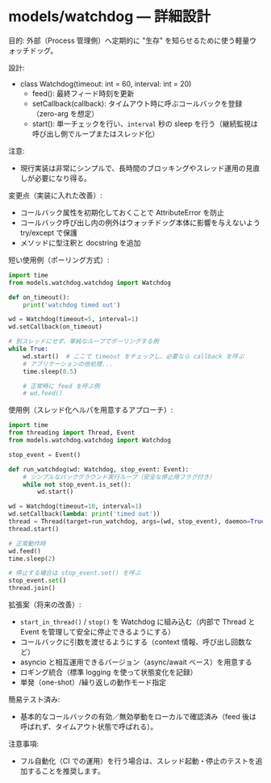 # models/watchdog — 詳細設計

目的: 外部（Process 管理側）へ定期的に "生存" を知らせるために使う軽量ウォッチドッグ。

設計:
- class Watchdog(timeout: int = 60, interval: int = 20)
  - feed(): 最終フィード時刻を更新
  - setCallback(callback): タイムアウト時に呼ぶコールバックを登録（zero-arg を想定）
  - start(): 単一チェックを行い、`interval` 秒の sleep を行う（継続監視は呼び出し側でループまたはスレッド化）

注意:
- 現行実装は非常にシンプルで、長時間のブロッキングやスレッド運用の見直しが必要になり得る。

変更点（実装に入れた改善）:
- コールバック属性を初期化しておくことで AttributeError を防止
- コールバック呼び出し内の例外はウォッチドッグ本体に影響を与えないよう try/except で保護
- メソッドに型注釈と docstring を追加

短い使用例（ポーリング方式）:

```py
import time
from models.watchdog.watchdog import Watchdog

def on_timeout():
    print('watchdog timed out')

wd = Watchdog(timeout=5, interval=1)
wd.setCallback(on_timeout)

# 別スレッドにせず、単純なループでポーリングする例
while True:
    wd.start()  # ここで timeout をチェックし、必要なら callback を呼ぶ
    # アプリケーションの他処理...
    time.sleep(0.5)

    # 正常時に feed を呼ぶ例
    # wd.feed()
```

使用例（スレッド化ヘルパを用意するアプローチ）:

```py
import time
from threading import Thread, Event
from models.watchdog.watchdog import Watchdog

stop_event = Event()

def run_watchdog(wd: Watchdog, stop_event: Event):
    # シンプルなバックグラウンド実行ループ（安全な停止用フラグ付き）
    while not stop_event.is_set():
        wd.start()

wd = Watchdog(timeout=10, interval=1)
wd.setCallback(lambda: print('timed out'))
thread = Thread(target=run_watchdog, args=(wd, stop_event), daemon=True)
thread.start()

# 正常動作時
wd.feed()
time.sleep(2)

# 停止する場合は stop_event.set() を呼ぶ
stop_event.set()
thread.join()
```

拡張案（将来の改善）:
- `start_in_thread()` / `stop()` を Watchdog に組み込む（内部で Thread と Event を管理して安全に停止できるようにする）
- コールバックに引数を渡せるようにする（context 情報、呼び出し回数など）
- asyncio と相互運用できるバージョン（async/await ベース）を用意する
- ロギング統合（標準 logging を使って状態変化を記録）
- 単発（one-shot）/繰り返しの動作モード指定

簡易テスト済み:
- 基本的なコールバックの有効／無効挙動をローカルで確認済み（feed 後は呼ばれず、タイムアウト状態で呼ばれる）。

注意事項:
- フル自動化（CI での運用）を行う場合は、スレッド起動・停止のテストを追加することを推奨します。

